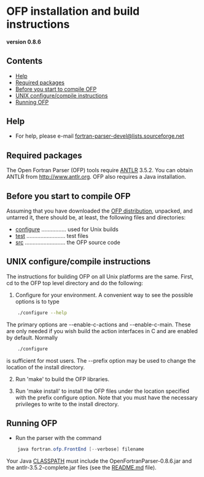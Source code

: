 [This document is formatted with GitHub-Flavored Markdown.                       ]:#
[For better viewing, including hyperlinks, read it online at                     ]:#
[https://github.com/openfortranproject/open-fortran-parser/blob/master/INSTALL.md]:#

#             OFP installation and build instructions           #
####                 version 0.8.6                           ####
 
## Contents                                                               
* [Help]
* [Required packages]
* [Before you start to compile OFP]
* [UNIX configure/compile instructions]
* [Running OFP]

## <a name="help">Help</a> ##

   - For help, please  e-mail fortran-parser-devel@lists.sourceforge.net            

## <a name="required-packages">Required packages</a> ##

The Open Fortran Parser (OFP) tools require [ANTLR] 3.5.2.
You can obtain ANTLR from http://www.antlr.org.  OFP also requires a Java installation.

## <a name="before-you-start">Before you start to compile OFP</a> ##

Assuming that you have downloaded the [OFP distribution](http://sourceforge.net/projects/fortran-parser),
unpacked, and untarred it, there should be, at least, the following files and directories:

* [configure] ................ used for Unix builds
* [test] ......................... test files
* [src] .......................... the OFP source code

## <a name="unix-configure">UNIX configure/compile instructions</a> ##

The instructions for building OFP on all Unix platforms are the
same.  First, cd to the OFP top level directory and do the following:

1. Configure for your environment.  A convenient way to see the possible
   options is to type
```bash
    ./configure --help
```
   The primary options are --enable-c-actions and --enable-c-main.  These
   are only needed if you wish build the action interfaces in C and are enabled
   by default.  Normally
```bash
    ./configure
```
   is sufficient for most users.  The --prefix option may be used to change
   the location of the install directory.

2. Run 'make' to build the OFP libraries.

4. Run 'make install' to install the OFP files under the location
   specified with the prefix configure option.  Note that you must have
   the necessary privileges to write to the install directory.

## <a name="running-ofp">Running OFP</a> ##

  - Run the parser with the command
```java
    java fortran.ofp.FrontEnd [--verbose] filename
``` 
   Your Java [CLASSPATH] must include the OpenFortranParser-0.8.6.jar
   and the antlr-3.5.2-complete.jar files (see the [README.md] file).
  
[Contents]:# 
[Help]: #help
[Required packages]: #required-packages
[Before you start to compile OFP]: #before-you-start
[UNIX configure/compile instructions]: #unix-configure
[Running OFP]: #running-ofp

[Body]:#
[OFP distribution]: http://sourceforge.net/projects/fortran-parser
[ANTLR]:  http://antlr.org/
[configure]: ./configure
[test]: ./test
[src]: ./src
[CLASSPATH]: https://en.wikipedia.org/wiki/Classpath_(Java)
[README.md]: ./README.md

